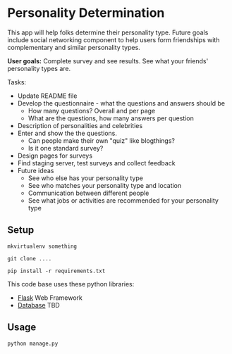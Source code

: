 Personality Determination
=========================


This app will help folks determine their personality type. Future goals include social networking component to help users form friendships with complementary and similar personality types.

**User goals:** Complete survey and see results. See what your friends' personality types are.

Tasks:

* Update README file
* Develop the questionnaire - what the questions and answers should be
	* How many questions? Overall and per page
	* What are the questions, how many answers per question
* Description of personalities and celebrities
* Enter and show the the questions.
	* Can people make their own "quiz" like blogthings?
	* Is it one standard survey?
* Design pages for surveys
* Find staging server, test surveys and collect feedback
* Future ideas
	* See who else has your personality type
	* See who matches your personality type and location
	* Communication between different people
	* See what jobs or activities are recommended for your personality type

## Setup
```mkvirtualenv something```

```git clone ....```

```pip install -r requirements.txt```


This code base uses these python libraries:

* [Flask]() Web Framework
* [Database]() TBD

## Usage

```python manage.py```

